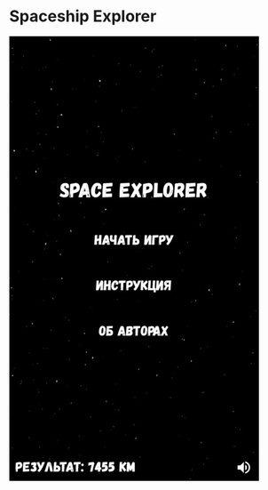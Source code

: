 # Spaceship Explorer

![alttext](https://github.com/Kirill1995-x/Spaceship/blob/master/app/src/main/res/screenshots/screenshot_1.jpg?raw=true)
